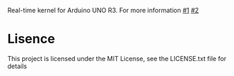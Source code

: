 Real-time kernel for Arduino UNO R3. 
For more information
[#1](https://pekopoko4control.blogspot.com/2024/09/arduino-uno.html)
[#2](https://pekopoko4control.blogspot.com/2024/10/for-arduino-uno-r3.html)

# Lisence
This project is licensed under the MIT License, see the LICENSE.txt file for details
